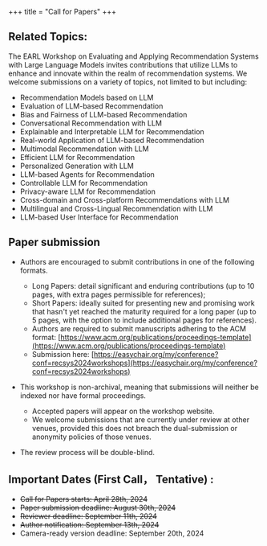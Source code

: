 +++
title = "Call for Papers"
+++

## Related Topics:

The EARL Workshop on Evaluating and Applying Recommendation Systems with Large Language Models invites contributions that utilize LLMs to enhance and innovate within the realm of recommendation systems. We welcome submissions on a variety of topics, not limited to but including:

- Recommendation Models based on LLM
- Evaluation of LLM-based Recommendation
- Bias and Fairness of LLM-based Recommendation
- Conversational Recommendation with LLM
- Explainable and Interpretable LLM for Recommendation
- Real-world Application of LLM-based Recommendation
- Multimodal Recommendation with LLM
- Efficient LLM for Recommendation
- Personalized Generation with LLM
- LLM-based Agents for Recommendation
- Controllable LLM for Recommendation
- Privacy-aware LLM for Recommendation
- Cross-domain and Cross-platform Recommendations with LLM
- Multilingual and Cross-Lingual Recommendation with LLM
- LLM-based User Interface for Recommendation

## Paper submission  
- Authors are encouraged to submit contributions in one of the following formats.
  - Long Papers: detail significant and enduring contributions (up to 10 pages, with extra pages permissible for references); 
  - Short Papers: ideally suited for presenting new and promising work that hasn't yet reached the maturity required for a long paper (up to 5 pages, with the option to include additional pages for references). 
  - Authors are required to submit manuscripts adhering to the ACM format: [https://www.acm.org/publications/proceedings-template](https://www.acm.org/publications/proceedings-template) 
  - Submission here: [https://easychair.org/my/conference?conf=recsys2024workshops](https://easychair.org/my/conference?conf=recsys2024workshops) 

- This workshop is non-archival, meaning that submissions will neither be indexed nor have formal proceedings.
  - Accepted papers will appear on the workshop website.
  - We welcome submissions that are currently under review at other venues, provided this does not breach the dual-submission or anonymity policies of those venues.
- The review process will be double-blind.

## Important Dates (First Call， Tentative) : 
- ~~Call for Papers starts: April 28th, 2024~~
- ~~Paper submission deadline: August 30th, 2024~~
- ~~Reviewer deadline: September 11th, 2024~~
- ~~Author notification: September 13th, 2024~~
- Camera-ready version deadline: September 20th, 2024

